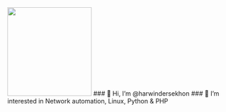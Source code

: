 
<img src="https://avatars.githubusercontent.com/u/22225703?s=400&u=a2e41d85d200723e0181a50d326733d7b3461c8f&v=4" style="width:190px; height:200px;">
### 👋 Hi, I’m @harwindersekhon
### 👀 I’m interested in Network automation, Linux, Python & PHP

